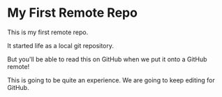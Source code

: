 # My First Remote Repo

This is my first remote repo.

It started life as a local git repository.

But you'll be able to read this on GitHub when we put it onto a GitHub remote!

This is going to be quite an experience. 
We are  going to keep editing for GitHub.

